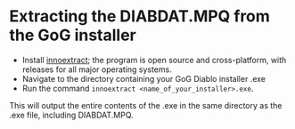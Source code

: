 # Extracting the DIABDAT.MPQ from the GoG installer

- Install [innoextract](https://constexpr.org/innoextract/); the program is open source and cross-platform, with releases for all major operating systems.
- Navigate to the directory containing your GoG Diablo installer .exe
- Run the command `innoextract <name_of_your_installer>.exe`. 

This will output the entire contents of the .exe in the same directory as the .exe file, including DIABDAT.MPQ.